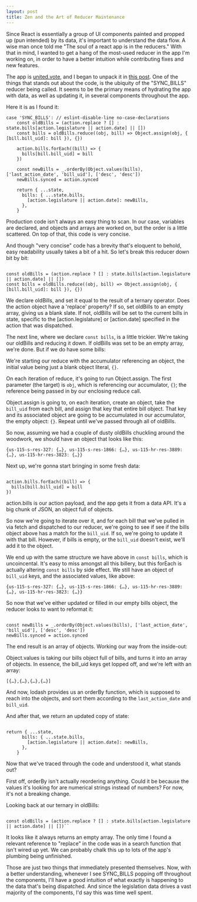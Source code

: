 ```yaml
---
layout: post
title: Zen and the Art of Reducer Maintenance
---
```


Since React is essentially a group of UI components painted and propped up (pun intended) by its data, it's important to understand the data flow. A wise man once told me "The soul of a react app is in the reducers." With that in mind, I wanted to get a hang of the most-used reducer in the app I'm working on, in order to have a better intuition while contributing fixes and new features.

The app is <a href="http://united.vote">united.vote</a>, and I began to unpack it in <a href="https://tandcsurf.github.io/Dealing-With-A-Big-New-Scary-Codebase/">this post</a>. One of the things that stands out about the code, is the ubiquity of the "SYNC_BILLS" reducer being called. It seems to be the primary means of hydrating the app with data, as well as updating it, in several components throughout the app.

Here it is as I found it:

```
case 'SYNC_BILLS': // eslint-disable-line no-case-declarations
    const oldBills = (action.replace ? [] : state.bills[action.legislature || action.date] || [])
    const bills = oldBills.reduce((obj, bill) => Object.assign(obj, { [bill.bill_uid]: bill }), {})

    action.bills.forEach((bill) => {
      bills[bill.bill_uid] = bill
    })

    const newBills = _.orderBy(Object.values(bills), ['last_action_date', 'bill_uid'], ['desc', 'desc'])
    newBills.synced = action.synced

    return { ...state,
      bills: { ...state.bills,
        [action.legislature || action.date]: newBills,
      },
    }
```
  
  Production code isn't always an easy thing to scan. In our case, variables are declared, and objects and arrays are worked on, but the order is a little scattered. On top of that, this code is very concise.
  
 And though "very concise" code has a brevity that's eloquent to behold, easy readability usually takes a bit of a hit. So let's break this reducer down bit by bit:
 
<pre><code>
const oldBills = (action.replace ? [] : state.bills[action.legislature || action.date] || [])
const bills = oldBills.reduce((obj, bill) => Object.assign(obj, { [bill.bill_uid]: bill }), {})
</code></pre>

We declare oldBills, and set it equal to the result of a ternary operator. Does the action object have a 'replace' property? If so, set oldBills to an empty array, giving us a blank slate. If not, oldBills will be set to the current bills in state, specific to the [action.legislature] or [action.date] specified in the action that was dispatched.

The next line, where we declare ``const bills``, is a little trickier. We're taking our oldBills and reducing it down. If oldBills was set to be an empty array, we're done. But if we do have some bills:

We're starting our reduce with the accumulator referencing an object, the initial value being just a blank object literal, ``{}``.

On each iteration of reduce, it's going to run Object.assign. The first parameter (the target) is ``obj``, which is referencing our accumulator, ``{}``; the reference being passed in by our enclosing reduce call.

Object.assign is going to, on each iteration, create an object, take the ``bill_uid`` from each bill, and assign that key that entire bill object. That key and its associated object are going to be accumulated in our accumulator, the empty object: ``{}``. Repeat until we've passed through all of oldBills.

So now, assuming we had a couple of dusty oldBills chuckling around the woodwork, we should have an object that looks like this:

``{us-115-s-res-327: {…}, us-115-s-res-1866: {…}, us-115-hr-res-3889: {…}, us-115-hr-res-3823: {…}}``

Next up, we're gonna start bringing in some fresh data:

<pre><code>
action.bills.forEach((bill) => {
  bills[bill.bill_uid] = bill
})
</code></pre>

action.bills is our action payload, and the app gets it from a data API. It's a big chunk of JSON, an object full of objects.

So now we're going to iterate over it, and for each bill that we've pulled in via fetch and dispatched to our reducer, we're going to see if see if the bills object above has a match for the ``bill_uid``. If so, we're going to update it with that bill. However, if bills is empty, or the ``bill_uid`` doesn't exist, we'll add it to the object.

We end up with the same structure we have above in ``const bills``, which is uncoincental. It's easy to miss amongst all this billery, but this forEach is actually altering ``const bills`` by side effect. We still have an object of ``bill_uid`` keys, and the associated values, like above:

``{us-115-s-res-327: {…}, us-115-s-res-1866: {…}, us-115-hr-res-3889: {…}, us-115-hr-res-3823: {…}}``

So now that we've either updated or filled in our empty bills object, the reducer looks to want to reformat it:

<pre><code>
const newBills = _.orderBy(Object.values(bills), ['last_action_date', 'bill_uid'], ['desc', 'desc'])
newBills.synced = action.synced
</code></pre>

The end result is an array of objects. Working our way from the inside-out:

Object.values is taking our bills object full of bills, and turns it into an array of objects. In essence, the bill_uid keys get lopped off, and we're left with an array:

``[{…},{…},{…},{…}]``

And now, lodash provides us an orderBy function, which is supposed to reach into the objects, and sort them according to the ``last_action_date`` and ``bill_uid``.

And after that, we return an updated copy of state:

<pre><code>
return { ...state,
      bills: { ...state.bills,
        [action.legislature || action.date]: newBills,
      },
    }
</code></pre>

Now that we've traced through the code and understood it, what stands out?

First off, orderBy isn't actually reordering anything. Could it be because the values it's looking for are numerical strings instead of numbers? For now, it's not a breaking change.

Looking back at our ternary in oldBills:

<pre><code>
const oldBills = (action.replace ? [] : state.bills[action.legislature || action.date] || [])``
</code></pre>

It looks like it always returns an empty array. The only time I found a relevant reference to "replace" in the code was in a search function that isn't wired up yet. We can probably chalk this up to lots of the app's plumbing being unfinished.

Those are just two things that immediately presented themselves. Now, with a better understanding, whenever I see SYNC_BILLS popping off throughout the components, I'll have a good intuition of what exactly is happening to the data that's being dispatched. And since the legislation data drives a vast majority of the components, I'd say this was time well spent.






 
 
 
 



